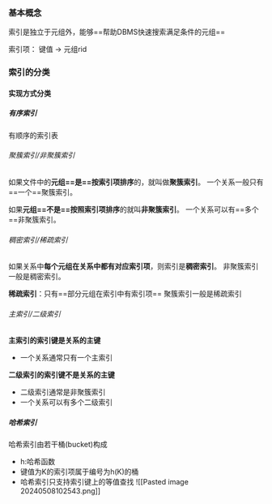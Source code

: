 ### 基本概念

索引是独立于元组外，能够==帮助DBMS快速搜索满足条件的元组==

索引项：
键值 -> 元组rid
### 索引的分类

#### 实现方式分类
##### 有序索引

有顺序的索引表
###### 聚簇索引/非聚簇索引

如果文件中的**元组==是==按索引项排序**的，就叫做**聚簇索引**。
一个关系一般只有==一个==聚簇索引。


如果**元组==不是==按照索引项排序**的就叫**非聚簇索引**。
一个关系可以有==多个==非聚簇索引。

###### 稠密索引/稀疏索引

如果关系中**每个元组在关系中都有对应索引项**，则索引是**稠密索引**。
非聚簇索引一般是稠密索引。

**稀疏索引**：只有==部分元组在索引中有索引项==
聚簇索引一般是稀疏索引

###### 主索引/二级索引

**主索引的索引键是关系的主键**
- 一个关系通常只有一个主索引

**二级索引的索引键不是关系的主键**
- 二级索引通常是非聚簇索引
- 一个关系可以有多个二级索引

##### 哈希索引

哈希索引由若干桶(bucket)构成
- h:哈希函数
- 键值为K的索引项属于编号为h(K)的桶
- 哈希索引只支持索引键上的等值查找
![[Pasted image 20240508102543.png]]